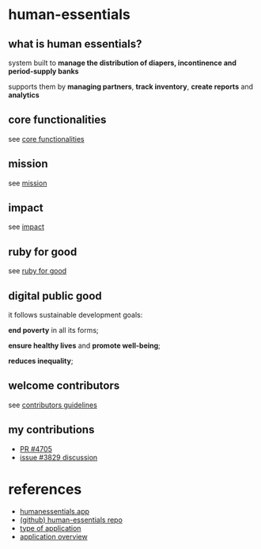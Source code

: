 # human-essentials

## what is human essentials?

system built to **manage the distribution of diapers, incontinence and period-supply banks**

supports them by **managing partners**, **track inventory**, **create reports** and **analytics**




## core functionalities

see [core functionalities](./core%20functionalities.md)




## mission

see [mission](./mission.md)




## impact

see [impact](./impact.md)




## ruby for good

see [ruby for good](./ruby%20for%20good.md)




## digital public good

it follows sustainable development goals: 

**end poverty** in all its forms;

**ensure healthy lives** and **promote well-being**;

**reduces inequality**;




## welcome contributors

see [contributors guidelines](./contributors%20guidelines.md)




## my contributions

- [PR #4705](https://github.com/rubyforgood/human-essentials/pull/4705)
- [issue #3829 discussion](https://github.com/rubyforgood/human-essentials/issues/3829#issuecomment-2116133229)




# references

- [humanessentials.app](https://humanessentials.app/)
- [(github) human-essentials repo](https://github.com/lsfernandes92/human-essentials)
- [type of application](./../../ngo.md)
- [application overview](https://github.com/rubyforgood/human-essentials/wiki/Application-Overview)